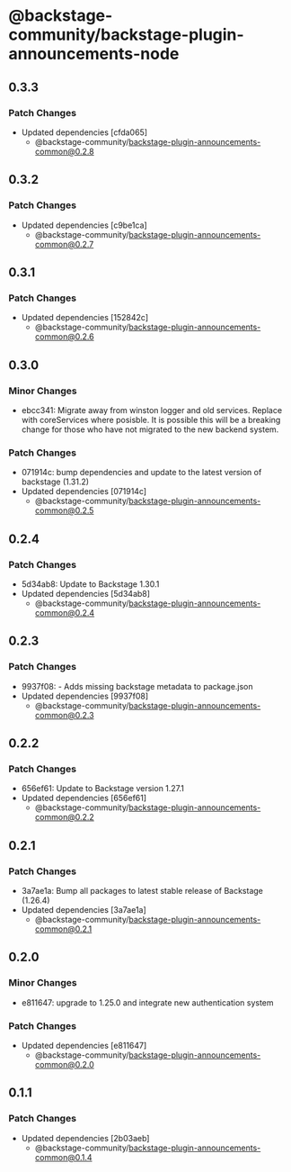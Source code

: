 # @backstage-community/backstage-plugin-announcements-node

## 0.3.3

### Patch Changes

- Updated dependencies [cfda065]
  - @backstage-community/backstage-plugin-announcements-common@0.2.8

## 0.3.2

### Patch Changes

- Updated dependencies [c9be1ca]
  - @backstage-community/backstage-plugin-announcements-common@0.2.7

## 0.3.1

### Patch Changes

- Updated dependencies [152842c]
  - @backstage-community/backstage-plugin-announcements-common@0.2.6

## 0.3.0

### Minor Changes

- ebcc341: Migrate away from winston logger and old services. Replace with coreServices where posisble. It is possible this will be a breaking change for those who have not migrated to the new backend system.

### Patch Changes

- 071914c: bump dependencies and update to the latest version of backstage (1.31.2)
- Updated dependencies [071914c]
  - @backstage-community/backstage-plugin-announcements-common@0.2.5

## 0.2.4

### Patch Changes

- 5d34ab8: Update to Backstage 1.30.1
- Updated dependencies [5d34ab8]
  - @backstage-community/backstage-plugin-announcements-common@0.2.4

## 0.2.3

### Patch Changes

- 9937f08: - Adds missing backstage metadata to package.json
- Updated dependencies [9937f08]
  - @backstage-community/backstage-plugin-announcements-common@0.2.3

## 0.2.2

### Patch Changes

- 656ef61: Update to Backstage version 1.27.1
- Updated dependencies [656ef61]
  - @backstage-community/backstage-plugin-announcements-common@0.2.2

## 0.2.1

### Patch Changes

- 3a7ae1a: Bump all packages to latest stable release of Backstage (1.26.4)
- Updated dependencies [3a7ae1a]
  - @backstage-community/backstage-plugin-announcements-common@0.2.1

## 0.2.0

### Minor Changes

- e811647: upgrade to 1.25.0 and integrate new authentication system

### Patch Changes

- Updated dependencies [e811647]
  - @backstage-community/backstage-plugin-announcements-common@0.2.0

## 0.1.1

### Patch Changes

- Updated dependencies [2b03aeb]
  - @backstage-community/backstage-plugin-announcements-common@0.1.4
